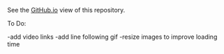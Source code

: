 See the [GitHub.io](https://jaz-jlh.github.io/portfolio.html) view of this repository.

To Do:

-add video links
-add line following gif
-resize images to improve loading time